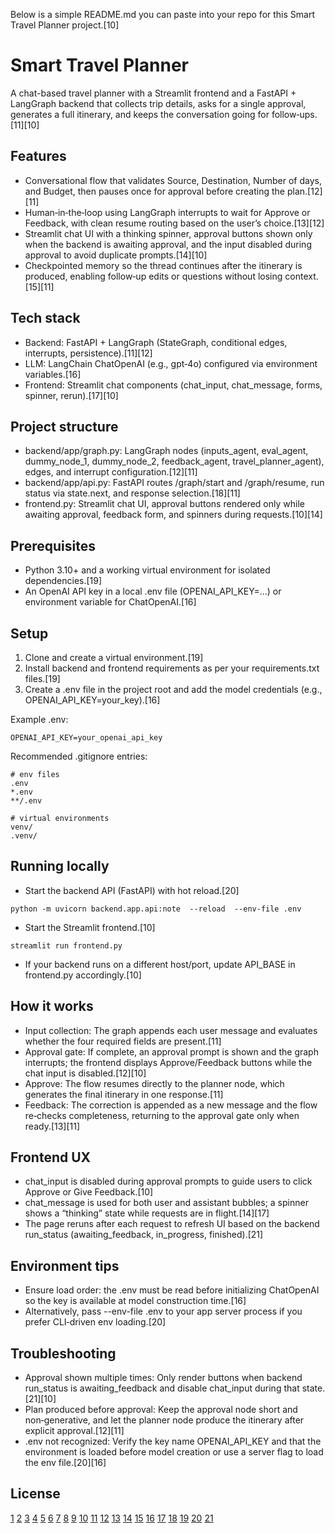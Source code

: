 Below is a simple README.md you can paste into your repo for this Smart Travel Planner project.[10]

# Smart Travel Planner

A chat-based travel planner with a Streamlit frontend and a FastAPI + LangGraph backend that collects trip details, asks for a single approval, generates a full itinerary, and keeps the conversation going for follow‑ups.[11][10]

## Features

- Conversational flow that validates Source, Destination, Number of days, and Budget, then pauses once for approval before creating the plan.[12][11]
- Human‑in‑the‑loop using LangGraph interrupts to wait for Approve or Feedback, with clean resume routing based on the user’s choice.[13][12]
- Streamlit chat UI with a thinking spinner, approval buttons shown only when the backend is awaiting approval, and the input disabled during approval to avoid duplicate prompts.[14][10]
- Checkpointed memory so the thread continues after the itinerary is produced, enabling follow‑up edits or questions without losing context.[15][11]

## Tech stack

- Backend: FastAPI + LangGraph (StateGraph, conditional edges, interrupts, persistence).[11][12]
- LLM: LangChain ChatOpenAI (e.g., gpt‑4o) configured via environment variables.[16]
- Frontend: Streamlit chat components (chat_input, chat_message, forms, spinner, rerun).[17][10]

## Project structure

- backend/app/graph.py: LangGraph nodes (inputs_agent, eval_agent, dummy_node_1, dummy_node_2, feedback_agent, travel_planner_agent), edges, and interrupt configuration.[12][11]
- backend/app/api.py: FastAPI routes /graph/start and /graph/resume, run status via state.next, and response selection.[18][11]
- frontend.py: Streamlit chat UI, approval buttons rendered only while awaiting approval, feedback form, and spinners during requests.[10][14]

## Prerequisites

- Python 3.10+ and a working virtual environment for isolated dependencies.[19]
- An OpenAI API key in a local .env file (OPENAI_API_KEY=...) or environment variable for ChatOpenAI.[16]

## Setup

1) Clone and create a virtual environment.[19]
2) Install backend and frontend requirements as per your requirements.txt files.[19]
3) Create a .env file in the project root and add the model credentials (e.g., OPENAI_API_KEY=your_key).[16]

Example .env:  
```
OPENAI_API_KEY=your_openai_api_key
```


Recommended .gitignore entries:  
```
# env files
.env
*.env
**/.env

# virtual environments
venv/
.venv/
```


## Running locally

- Start the backend API (FastAPI) with hot reload.[20]
```
python -m uvicorn backend.app.api:note  --reload  --env-file .env
```


- Start the Streamlit frontend.[10]
```
streamlit run frontend.py
```


- If your backend runs on a different host/port, update API_BASE in frontend.py accordingly.[10]

## How it works

- Input collection: The graph appends each user message and evaluates whether the four required fields are present.[11]
- Approval gate: If complete, an approval prompt is shown and the graph interrupts; the frontend displays Approve/Feedback buttons while the chat input is disabled.[12][10]
- Approve: The flow resumes directly to the planner node, which generates the final itinerary in one response.[11]
- Feedback: The correction is appended as a new message and the flow re‑checks completeness, returning to the approval gate only when ready.[13][11]

## Frontend UX

- chat_input is disabled during approval prompts to guide users to click Approve or Give Feedback.[10]
- chat_message is used for both user and assistant bubbles; a spinner shows a “thinking” state while requests are in flight.[14][17]
- The page reruns after each request to refresh UI based on the backend run_status (awaiting_feedback, in_progress, finished).[21]

## Environment tips

- Ensure load order: the .env must be read before initializing ChatOpenAI so the key is available at model construction time.[16]
- Alternatively, pass --env-file .env to your app server process if you prefer CLI‑driven env loading.[20]

## Troubleshooting

- Approval shown multiple times: Only render buttons when backend run_status is awaiting_feedback and disable chat_input during that state.[21][10]
- Plan produced before approval: Keep the approval node short and non‑generative, and let the planner node produce the itinerary after explicit approval.[12][11]
- .env not recognized: Verify the key name OPENAI_API_KEY and that the environment is loaded before model creation or use a server flag to load the env file.[20][16]

## License


[1](https://python.langchain.com/docs/tutorials/llm_chain/)
[2](https://langchain-ai.github.io/langgraph/concepts/template_applications/)
[3](https://www.langchain.com)
[4](https://sourceforge.net/projects/langchain.mirror/files/langchain-xai==1.0.0a1/README.md/download)
[5](https://www.youtube.com/watch?v=MV7Tdetoi8I)
[6](https://python.langchain.com/docs/tutorials/rag/)
[7](https://python.langchain.com/docs/tutorials/agents/)
[8](https://templates.langchain.com)
[9](https://www.youtube.com/watch?v=tcqEUSNCn8I)
[10](https://docs.streamlit.io/develop/api-reference/chat/st.chat_input)
[11](https://langchain-ai.github.io/langgraph/reference/graphs/)
[12](https://docs.langchain.com/oss/python/langgraph/interrupts)
[13](https://langchain-ai.github.io/langgraph/how-tos/human_in_the_loop/wait-user-input/)
[14](https://docs.streamlit.io/develop/api-reference/status/st.spinner)
[15](https://langchain-ai.github.io/langgraph/concepts/persistence/)
[16](https://python.langchain.com/api_reference/openai/chat_models/langchain_openai.chat_models.base.ChatOpenAI.html)
[17](https://docs.streamlit.io/develop/api-reference/chat/st.chat_message)
[18](https://langchain-ai.github.io/langgraph/concepts/low_level/)
[19](https://docs.github.com/articles/ignoring-files)
[20](https://stackoverflow.com/questions/73727750/how-to-pass-env-file-to-fastapi-app-via-command-line)
[21](https://docs.streamlit.io/develop/api-reference/execution-flow/st.rerun)


